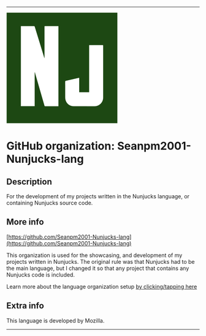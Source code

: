 
***

![nunjucks.png failed to load. The file may be missing or corrupt. Check the file path for errors first.](/AdditionalInfo/2/Seanpm2001-Nunjucks-lang/nunjucks.png)

# GitHub organization: Seanpm2001-Nunjucks-lang

## Description

For the development of my projects written in the Nunjucks language, or containing Nunjucks source code.

## More info

[https://github.com/Seanpm2001-Nunjucks-lang](https://github.com/Seanpm2001-Nunjucks-lang)

This organization is used for the showcasing, and development of my projects written in Nunjucks. The original rule was that Nunjucks had to be the main language, but I changed it so that any project that contains any Nunjucks code is included.

Learn more about the language organization setup [by clicking/tapping here](/AdditionalInfo/LanguageOrgs/README.md)

## Extra info

This language is developed by Mozilla.

***
